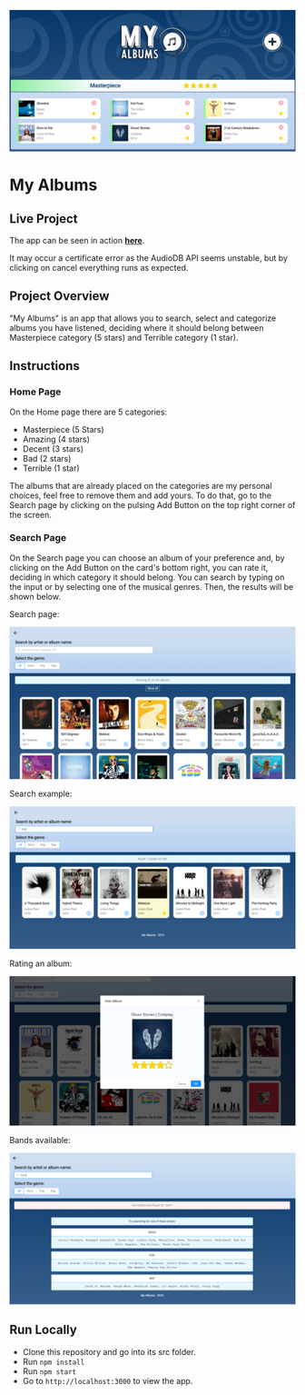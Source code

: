 ![MyAlbums](https://raw.githubusercontent.com/mrmauricio/my-albums/master/src/utils/previews/home.png)

# My Albums

## Live Project

The app can be seen in action **[here](https://mrmauricio.github.io/my-albums/)**.

It may occur a certificate error as the AudioDB API seems unstable, but by clicking on cancel everything runs as expected.

## Project Overview

"My Albums" is an app that allows you to search, select and categorize albums you have listened, deciding where it should belong between Masterpiece category (5 stars) and Terrible category (1 star).

## Instructions

### Home Page

On the Home page there are 5 categories:
- Masterpiece (5 Stars)
- Amazing (4 stars)
- Decent (3 stars)
- Bad (2 stars)
- Terrible (1 star)

The albums that are already placed on the categories are my personal choices, feel free to remove them and add yours. To do that, go to the Search page by clicking on the pulsing Add Button on the top right corner of the screen.

### Search Page

On the Search page you can choose an album of your preference and, by clicking on the Add Button on the card's bottom right, you can rate it, deciding in which category it should belong.
You can search by typing on the input or by selecting one of the musical genres. Then, the results will be shown below.

Search page:

![Search page](https://raw.githubusercontent.com/mrmauricio/my-albums/master/src/utils/previews/search.png)

Search example:

![Search example](https://raw.githubusercontent.com/mrmauricio/my-albums/master/src/utils/previews/search-example.png)

Rating an album:

![Rating an album](https://raw.githubusercontent.com/mrmauricio/my-albums/master/src/utils/previews/rate-example.png)

Bands available:

![Bands available](https://raw.githubusercontent.com/mrmauricio/my-albums/master/src/utils/previews/bands-available.png)

## Run Locally

- Clone this repository and go into its src folder.
- Run  `npm install`
- Run  `npm start`
- Go to  `http://localhost:3000`  to view the app.
